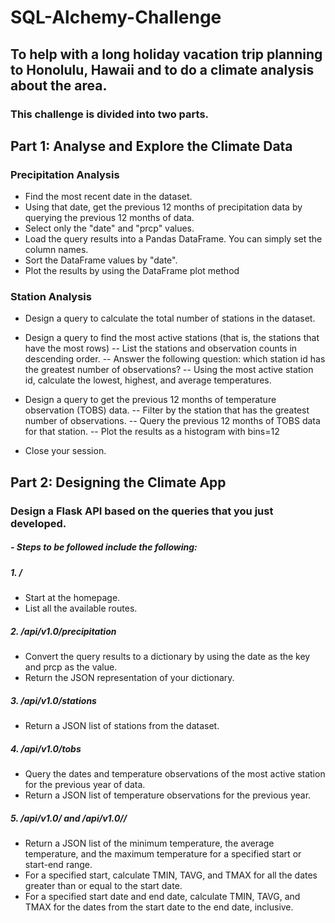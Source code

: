 # SQL-Alchemy-Challenge

## To help with a long holiday vacation trip planning to Honolulu, Hawaii and to do a climate analysis about the area. 

### This challenge is divided into two parts.

## Part 1: Analyse and Explore the Climate Data

### Precipitation Analysis
- Find the most recent date in the dataset.
- Using that date, get the previous 12 months of precipitation data by querying the previous 12 months of data.
- Select only the "date" and "prcp" values.
- Load the query results into a Pandas DataFrame. You can simply set the column names.
- Sort the DataFrame values by "date".
- Plot the results by using the DataFrame plot method

### Station Analysis
- Design a query to calculate the total number of stations in the dataset.
- Design a query to find the most active stations (that is, the stations that have the most rows)
-- List the stations and observation counts in descending order.
-- Answer the following question: which station id has the greatest number of observations?
-- Using the most active station id, calculate the lowest, highest, and average temperatures.

- Design a query to get the previous 12 months of temperature observation (TOBS) data. 
-- Filter by the station that has the greatest number of observations.
-- Query the previous 12 months of TOBS data for that station.
-- Plot the results as a histogram with bins=12
- Close your session.

## Part 2: Designing the Climate App

### Design a Flask API based on the queries that you just developed.
##### - Steps to be followed include the following:
##### 1. /
- Start at the homepage.
- List all the available routes.

##### 2. /api/v1.0/precipitation
- Convert the query results to a dictionary by using the date as the key and prcp as the value.
- Return the JSON representation of your dictionary.

##### 3. /api/v1.0/stations
- Return a JSON list of stations from the dataset.

##### 4. /api/v1.0/tobs
- Query the dates and temperature observations of the most active station for the previous year of data.
- Return a JSON list of temperature observations for the previous year.

##### 5. /api/v1.0/<start> and /api/v1.0/<start>/<end>
- Return a JSON list of the minimum temperature, the average temperature, and the maximum temperature for a specified start or start-end range.
- For a specified start, calculate TMIN, TAVG, and TMAX for all the dates greater than or equal to the start date.
- For a specified start date and end date, calculate TMIN, TAVG, and TMAX for the dates from the start date to the end date, inclusive.
